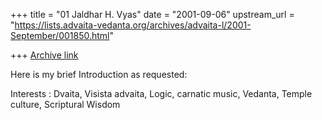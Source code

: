 +++
title = "01 Jaldhar H. Vyas"
date = "2001-09-06"
upstream_url = "https://lists.advaita-vedanta.org/archives/advaita-l/2001-September/001850.html"

+++
[Archive link](https://lists.advaita-vedanta.org/archives/advaita-l/2001-September/001850.html)

Here is my brief Introduction as requested:

Interests : Dvaita, Visista advaita, Logic, carnatic music, Vedanta,
Temple culture, Scriptural Wisdom

